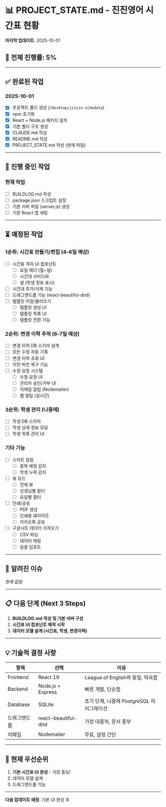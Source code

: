 # 📊 PROJECT_STATE.md - 진진영어 시간표 현황

**마지막 업데이트**: 2025-10-01

## 🎯 전체 진행률: 5%

---

## ✅ 완료된 작업

### 2025-10-01
- [x] 프로젝트 폴더 생성 (`/Desktop/jinjin-schedule`)
- [x] npm 초기화
- [x] React + Node.js 패키지 설치
- [x] 기본 폴더 구조 생성
- [x] CLAUDE.md 작성
- [x] README.md 작성
- [x] PROJECT_STATE.md 작성 (현재 파일)

---

## 🔄 진행 중인 작업

### 현재 작업
- [ ] BUILDLOG.md 작성
- [ ] package.json 스크립트 설정
- [ ] 기본 서버 파일 (server.js) 생성
- [ ] 기본 React 앱 세팅

---

## ⏳ 예정된 작업

### 1순위: 시간표 만들기/편집 (4-6일 예상)
- [ ] 시간표 격자 UI 컴포넌트
  - [ ] 요일 헤더 (월~일)
  - [ ] 시간대 사이드바
  - [ ] 셀 (학생 정보 표시)
- [ ] 시간대 추가/삭제 기능
- [ ] 드래그앤드롭 기능 (react-beautiful-dnd)
- [ ] 템플릿 저장/불러오기
  - [ ] 템플릿 생성 UI
  - [ ] 템플릿 목록 UI
  - [ ] 템플릿 전환 기능

### 2순위: 변경 이력 추적 (6-7일 예상)
- [ ] 변경 이력 DB 스키마 설계
- [ ] 모든 수정 자동 기록
- [ ] 변경 이력 조회 UI
- [ ] 이전 버전 복구 기능
- [ ] 수정 요청 시스템
  - [ ] 수정 요청 UI
  - [ ] 관리자 승인/거부 UI
  - [ ] 이메일 알림 (Nodemailer)
  - [ ] 웹 알림 (실시간)

### 3순위: 학생 관리 (나중에)
- [ ] 학생 DB 스키마
- [ ] 학생 상세 정보 모달
- [ ] 학생 목록 관리 UI

### 기타 기능
- [ ] 스마트 알림
  - [ ] 중복 배정 감지
  - [ ] 학생 누락 감지
- [ ] 뷰 모드
  - [ ] 전체 뷰
  - [ ] 선생님별 필터
  - [ ] 요일별 필터
- [ ] 인쇄/공유
  - [ ] PDF 생성
  - [ ] 인쇄용 레이아웃
  - [ ] 카카오톡 공유
- [ ] 구글시트 데이터 가져오기
  - [ ] CSV 파싱
  - [ ] 데이터 매핑
  - [ ] 일괄 임포트

---

## 🐛 알려진 이슈

*현재 없음*

---

## 📋 다음 단계 (Next 3 Steps)

1. **BUILDLOG.md 작성 및 기본 서버 구성**
2. **시간표 UI 컴포넌트 제작 시작**
3. **데이터 모델 설계 (시간표, 학생, 변경이력)**

---

## 💡 기술적 결정 사항

| 항목 | 선택 | 이유 |
|------|------|------|
| Frontend | React 19 | League of English와 동일, 익숙함 |
| Backend | Node.js + Express | 빠른 개발, 단순함 |
| Database | SQLite | 초기 단계, 나중에 PostgreSQL 마이그레이션 |
| 드래그앤드롭 | react-beautiful-dnd | 가장 대중적, 문서 풍부 |
| 이메일 | Nodemailer | 무료, 설정 간단 |

---

## 🎯 현재 우선순위

1. **기본 시간표 UI 완성** - 가장 중요!
2. 데이터 모델 설계
3. 드래그앤드롭 기능

---

**다음 업데이트 예정**: 기본 UI 완성 후
